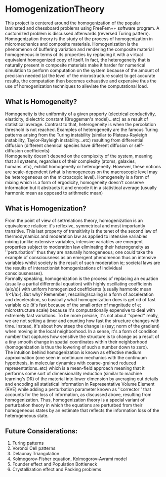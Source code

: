 # HomogenizationTheory
This project is centered around the homogenization of the popular laminated and chessboard problems using FreeFem++ software program. A customized problem is discussed afterwards (reversed Turing pattern).\
Homogenization theory is the study of the process of homogenization in micromechanics and composite materials. Homogenization is the phenomenon of buffering variation and rendering the composite material homogeneous in terms of its properties by replacing it with a virtual equivalent homogenized copy of itself. In fact, the heterogeneity that is naturally present in composite materials make it harder for numerical simulation to perform computation on the system because of the amount of precision needed (at the level of the microstructure scale) to get accurate results, the computation then becomes exhaustive and expensive thus the use of homogenization techniques to alleviate the computational load.

## What is Homogeneity?


Homogeneity is the uniformity of a given property (electrical conductivity, elasticity, dielectric constant (Bruggeman's model)...etc) as a result of statistical average. Contrast to that, heterogeneity is when the percolation threshold is not reached. Examples of heterogeneity are the famous Turing patterns arising from the Turing instability (similar to Plateau-Rayleigh instability, Taylor-Rayleigh instability...etc) resulting from differential diffusion (different chemical species have different diffusion or self-diffusion coefficients)\
Homogeneity doesn't depend on the complexity of the system, meaning that all systems, regardless of their complexity (atoms, galaxies, humans..etc), exhibit homogeneity or heterogeneity. However, these notions are scale-dependent (what is homogeneous on the macroscopic level may be heterogeneous on the microscopic level). Homogeneity is a form of mixing which is a form of ergodicity, homogeneity doesn't conserve information but it abstracts it and encode it in a statistical average (usually harmonic mean as opposed to arithmetic mean)

## What is Homogenization?

From the point of view of set/relations theory, homogenization is an equivalence relation: it's reflexive, symmetrical and most importantly transitive. This last property of transitivity is the tenet of the second law of thermodynamics and moderation law as applied to intensive variables mixing (unlike extensive variables, intensive variables are emergent properties subject to moderation law eliminating their heterogeneity as ''perturbation'' thus they are naturally homogeneous; one could take the example of consciousness as an emergent phenomenon thus an intensive variables whilst society is the result of such moderation ie; societal laws are the results of interactionist homogenizations of individual consciousnesses).\
Formally speaking, homogenization is the process of replacing an equation (usually a partial differential equation) with highly oscillating coefficients (a(x/e)) with uniform homogenized coefficients (usually harmonic mean 1/<1/a>). But why? Remember, rescaling/scaling is a form of acceleration and deceleration, so basically what homogenization does is get rid of fast variable x/e (it's fast because of the small order of magnitude of e; microstructure scale) because it's computationally expensive to deal with extremely fast variations. To be more precise, it's not about ''speed'' really, we are not setting a timer and counting how fast the structure changes with time. Instead, it's about how steep the change is (say; norm of the gradient) when moving in the local neighborhood. In a sense, it's a form of condition number that captures how sensitive the structure is to change as a result of a tiny smooth change in spatial coordinates within their neighborhood (homogenization is thus the lowering of such a number down to zero).\
The intuition behind homogenization is known as effective medium approximation (one seen in continuum mechanics with the continuum hypothesis, in molecular dynamics with coarse-grained reduced representations..etc) which is a mean-field approach meaning that it performs some sort of dimensionality reduction (similar to machine learning's DR) of the material into lower dimension by averaging out details and encoding all statistical information in Representative Volume Element (RVE) while adding a perturbation parameter known as ''corrector'' that accounts for the loss of information, as discussed above, resulting from homogenization. Thus, homogenization theory is a special variant of perturbation theory in which the equations are perturbed from their homogeneous states by an estimate that reflects the information loss of the heterogeneous state.

## Future Considerations: 
1. Turing patterns
2. Voronoi Cell patterns
3. Delaunay Triangulation
4. Kolmogorov-Fisher equation, Kolmogorov-Avrami model
5. Founder effect and Population Bottleneck
6. Crystallization effect and Packing problems
